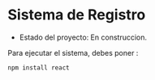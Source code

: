 <h1> Sistema de Registro </h1>

- Estado del proyecto: En construccion.

Para ejecutar el sistema, debes poner :

```npm install react```

